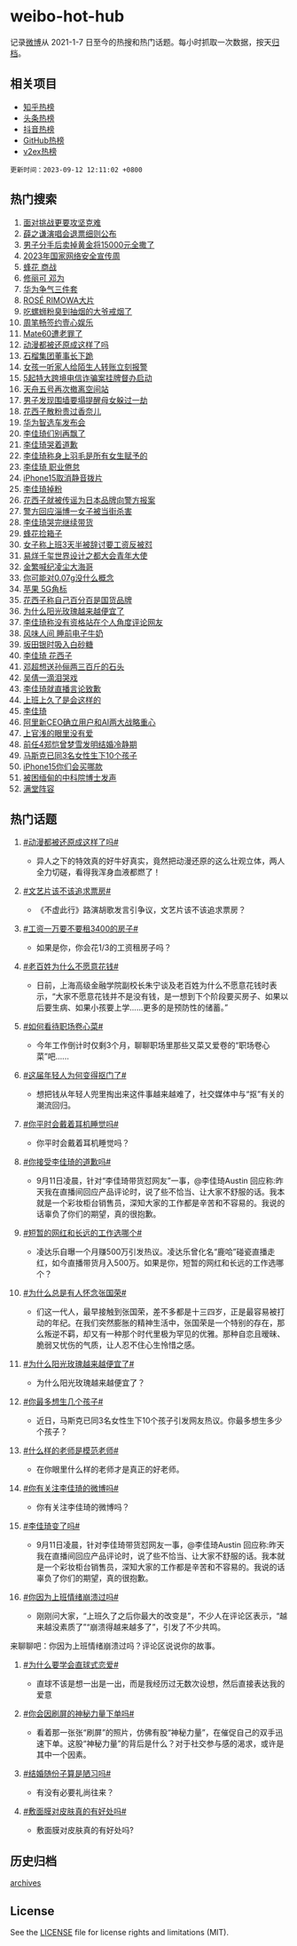 # weibo-hot-hub

记录[微博](https://www.weibo.com)从 2021-1-7 日至今的热搜和热门话题。每小时抓取一次数据，按天[归档](archives)。

## 相关项目

- [知乎热榜](https://github.com/lonnyzhang423/zhihu-hot-hub)
- [头条热榜](https://github.com/lonnyzhang423/toutiao-hot-hub)
- [抖音热榜](https://github.com/lonnyzhang423/douyin-hot-hub)
- [GitHub热榜](https://github.com/lonnyzhang423/github-hot-hub)
- [v2ex热榜](https://github.com/lonnyzhang423/v2ex-hot-hub)


`更新时间：2023-09-12 12:11:02 +0800`

## 热门搜索

1. [面对挑战更要攻坚克难](https://m.weibo.cn/search?containerid=100103type%3D1%26t%3D10%26q%3D%23%E9%9D%A2%E5%AF%B9%E6%8C%91%E6%88%98%E6%9B%B4%E8%A6%81%E6%94%BB%E5%9D%9A%E5%85%8B%E9%9A%BE%23&stream_entry_id=51&isnewpage=1&extparam=seat%3D1%26stream_entry_id%3D51%26c_type%3D51%26dgr%3D0%26cate%3D10103%26pos%3D0%26filter_type%3Drealtimehot%26display_time%3D1694491861%26pre_seqid%3D1694491861227012100101)
1. [薛之谦演唱会退票细则公布](https://m.weibo.cn/search?containerid=100103type%3D1%26t%3D10%26q%3D%23%E8%96%9B%E4%B9%8B%E8%B0%A6%E6%BC%94%E5%94%B1%E4%BC%9A%E9%80%80%E7%A5%A8%E7%BB%86%E5%88%99%E5%85%AC%E5%B8%83%23&stream_entry_id=31&isnewpage=1&extparam=seat%3D1%26stream_entry_id%3D31%26dgr%3D0%26flag%3D1%26lcate%3D5001%26realpos%3D1%26c_type%3D31%26q%3D%2523%25E8%2596%259B%25E4%25B9%258B%25E8%25B0%25A6%25E6%25BC%2594%25E5%2594%25B1%25E4%25BC%259A%25E9%2580%2580%25E7%25A5%25A8%25E7%25BB%2586%25E5%2588%2599%25E5%2585%25AC%25E5%25B8%2583%2523%26band_rank%3D1%26filter_type%3Drealtimehot%26pos%3D0%26cate%3D5001%26display_time%3D1694491861%26pre_seqid%3D1694491861227012100101)
1. [男子分手后卖掉黄金将15000元全撒了](https://m.weibo.cn/search?containerid=100103type%3D1%26t%3D10%26q%3D%23%E7%94%B7%E5%AD%90%E5%88%86%E6%89%8B%E5%90%8E%E5%8D%96%E6%8E%89%E9%BB%84%E9%87%91%E5%B0%8615000%E5%85%83%E5%85%A8%E6%92%92%E4%BA%86%23&stream_entry_id=31&isnewpage=1&extparam=seat%3D1%26stream_entry_id%3D31%26dgr%3D0%26flag%3D2%26lcate%3D5001%26realpos%3D2%26c_type%3D31%26q%3D%2523%25E7%2594%25B7%25E5%25AD%2590%25E5%2588%2586%25E6%2589%258B%25E5%2590%258E%25E5%258D%2596%25E6%258E%2589%25E9%25BB%2584%25E9%2587%2591%25E5%25B0%258615000%25E5%2585%2583%25E5%2585%25A8%25E6%2592%2592%25E4%25BA%2586%2523%26band_rank%3D2%26filter_type%3Drealtimehot%26pos%3D1%26cate%3D5001%26display_time%3D1694491861%26pre_seqid%3D1694491861227012100101)
1. [2023年国家网络安全宣传周](https://m.weibo.cn/search?containerid=100103type%3D1%26t%3D10%26q%3D%232023%E5%B9%B4%E5%9B%BD%E5%AE%B6%E7%BD%91%E7%BB%9C%E5%AE%89%E5%85%A8%E5%AE%A3%E4%BC%A0%E5%91%A8%23&stream_entry_id=31&isnewpage=1&extparam=seat%3D1%26stream_entry_id%3D31%26dgr%3D0%26flag%3D0%26lcate%3D5001%26realpos%3D3%26c_type%3D31%26q%3D%25232023%25E5%25B9%25B4%25E5%259B%25BD%25E5%25AE%25B6%25E7%25BD%2591%25E7%25BB%259C%25E5%25AE%2589%25E5%2585%25A8%25E5%25AE%25A3%25E4%25BC%25A0%25E5%2591%25A8%2523%26band_rank%3D3%26filter_type%3Drealtimehot%26pos%3D2%26cate%3D5001%26display_time%3D1694491861%26pre_seqid%3D1694491861227012100101)
1. [蜂花 商战](https://m.weibo.cn/search?containerid=100103type%3D1%26t%3D10%26q%3D%E8%9C%82%E8%8A%B1+%E5%95%86%E6%88%98&stream_entry_id=31&isnewpage=1&extparam=seat%3D1%26stream_entry_id%3D31%26dgr%3D0%26flag%3D16%26lcate%3D5001%26realpos%3D4%26c_type%3D31%26q%3D%25E8%259C%2582%25E8%258A%25B1%2520%25E5%2595%2586%25E6%2588%2598%26band_rank%3D4%26filter_type%3Drealtimehot%26pos%3D3%26cate%3D5001%26display_time%3D1694491861%26pre_seqid%3D1694491861227012100101)
1. [修丽可 邓为](https://m.weibo.cn/search?containerid=100103type%3D1%26t%3D10%26q%3D%E4%BF%AE%E4%B8%BD%E5%8F%AF+%E9%82%93%E4%B8%BA&stream_entry_id=31&isnewpage=1&extparam=seat%3D1%26stream_entry_id%3D31%26dgr%3D0%26flag%3D2%26lcate%3D5001%26realpos%3D5%26c_type%3D31%26q%3D%25E4%25BF%25AE%25E4%25B8%25BD%25E5%258F%25AF%2520%25E9%2582%2593%25E4%25B8%25BA%26band_rank%3D5%26filter_type%3Drealtimehot%26pos%3D4%26cate%3D5001%26display_time%3D1694491861%26pre_seqid%3D1694491861227012100101)
1. [华为争气三件套](https://m.weibo.cn/search?containerid=100103type%3D1%26t%3D10%26q%3D%23%E5%8D%8E%E4%B8%BA%E4%BA%89%E6%B0%94%E4%B8%89%E4%BB%B6%E5%A5%97%23&stream_entry_id=31&isnewpage=1&extparam=seat%3D1%26stream_entry_id%3D31%26dgr%3D0%26flag%3D1%26lcate%3D5001%26realpos%3D6%26c_type%3D31%26q%3D%2523%25E5%258D%258E%25E4%25B8%25BA%25E4%25BA%2589%25E6%25B0%2594%25E4%25B8%2589%25E4%25BB%25B6%25E5%25A5%2597%2523%26band_rank%3D6%26filter_type%3Drealtimehot%26pos%3D5%26cate%3D5001%26display_time%3D1694491861%26pre_seqid%3D1694491861227012100101)
1. [ROSÉ RIMOWA大片](https://m.weibo.cn/search?containerid=100103type%3D1%26t%3D10%26q%3D%23ROS%C3%89+RIMOWA%E5%A4%A7%E7%89%87%23&stream_entry_id=31&isnewpage=1&extparam=seat%3D1%26adid%3D203102%26stream_entry_id%3D31%26dgr%3D0%26filter_type%3Drealtimehot%26lcate%3D5001%26q%3D%2523ROS%25C3%2589%2520RIMOWA%25E5%25A4%25A7%25E7%2589%2587%2523%26c_type%3D31%26pos%3D6%26band_rank%3D7%26topic_ad%3D1%26is_ad_pos%3D1%26cate%3D5001%26display_time%3D1694491861%26pre_seqid%3D1694491861227012100101)
1. [吃螺蛳粉臭到抽烟的大爷戒烟了](https://m.weibo.cn/search?containerid=100103type%3D1%26t%3D10%26q%3D%23%E5%90%83%E8%9E%BA%E8%9B%B3%E7%B2%89%E8%87%AD%E5%88%B0%E6%8A%BD%E7%83%9F%E7%9A%84%E5%A4%A7%E7%88%B7%E6%88%92%E7%83%9F%E4%BA%86%23&stream_entry_id=31&isnewpage=1&extparam=seat%3D1%26stream_entry_id%3D31%26dgr%3D0%26flag%3D0%26lcate%3D5001%26realpos%3D7%26c_type%3D31%26q%3D%2523%25E5%2590%2583%25E8%259E%25BA%25E8%259B%25B3%25E7%25B2%2589%25E8%2587%25AD%25E5%2588%25B0%25E6%258A%25BD%25E7%2583%259F%25E7%259A%2584%25E5%25A4%25A7%25E7%2588%25B7%25E6%2588%2592%25E7%2583%259F%25E4%25BA%2586%2523%26band_rank%3D7%26filter_type%3Drealtimehot%26pos%3D7%26cate%3D5001%26display_time%3D1694491861%26pre_seqid%3D1694491861227012100101)
1. [周笔畅签约壹心娱乐](https://m.weibo.cn/search?containerid=100103type%3D1%26t%3D10%26q%3D%23%E5%91%A8%E7%AC%94%E7%95%85%E7%AD%BE%E7%BA%A6%E5%A3%B9%E5%BF%83%E5%A8%B1%E4%B9%90%23&stream_entry_id=31&isnewpage=1&extparam=seat%3D1%26stream_entry_id%3D31%26dgr%3D0%26flag%3D1%26lcate%3D5001%26realpos%3D8%26c_type%3D31%26q%3D%2523%25E5%2591%25A8%25E7%25AC%2594%25E7%2595%2585%25E7%25AD%25BE%25E7%25BA%25A6%25E5%25A3%25B9%25E5%25BF%2583%25E5%25A8%25B1%25E4%25B9%2590%2523%26band_rank%3D8%26filter_type%3Drealtimehot%26pos%3D8%26cate%3D5001%26display_time%3D1694491861%26pre_seqid%3D1694491861227012100101)
1. [Mate60遭老罪了](https://m.weibo.cn/search?containerid=100103type%3D1%26t%3D10%26q%3D%23Mate60%E9%81%AD%E8%80%81%E7%BD%AA%E4%BA%86%23&stream_entry_id=31&isnewpage=1&extparam=seat%3D1%26stream_entry_id%3D31%26dgr%3D0%26flag%3D1%26lcate%3D5001%26realpos%3D9%26c_type%3D31%26q%3D%2523Mate60%25E9%2581%25AD%25E8%2580%2581%25E7%25BD%25AA%25E4%25BA%2586%2523%26band_rank%3D9%26filter_type%3Drealtimehot%26pos%3D9%26cate%3D5001%26display_time%3D1694491861%26pre_seqid%3D1694491861227012100101)
1. [动漫都被还原成这样了吗](https://m.weibo.cn/search?containerid=100103type%3D1%26t%3D10%26q%3D%23%E5%8A%A8%E6%BC%AB%E9%83%BD%E8%A2%AB%E8%BF%98%E5%8E%9F%E6%88%90%E8%BF%99%E6%A0%B7%E4%BA%86%E5%90%97%23&stream_entry_id=31&isnewpage=1&extparam=seat%3D1%26stream_entry_id%3D31%26dgr%3D0%26flag%3D0%26lcate%3D5001%26realpos%3D10%26c_type%3D31%26q%3D%2523%25E5%258A%25A8%25E6%25BC%25AB%25E9%2583%25BD%25E8%25A2%25AB%25E8%25BF%2598%25E5%258E%259F%25E6%2588%2590%25E8%25BF%2599%25E6%25A0%25B7%25E4%25BA%2586%25E5%2590%2597%2523%26band_rank%3D10%26filter_type%3Drealtimehot%26pos%3D10%26cate%3D5001%26display_time%3D1694491861%26pre_seqid%3D1694491861227012100101)
1. [石榴集团董事长下跪](https://m.weibo.cn/search?containerid=100103type%3D1%26t%3D10%26q%3D%23%E7%9F%B3%E6%A6%B4%E9%9B%86%E5%9B%A2%E8%91%A3%E4%BA%8B%E9%95%BF%E4%B8%8B%E8%B7%AA%23&stream_entry_id=31&isnewpage=1&extparam=seat%3D1%26stream_entry_id%3D31%26dgr%3D0%26flag%3D2%26lcate%3D5001%26realpos%3D11%26c_type%3D31%26q%3D%2523%25E7%259F%25B3%25E6%25A6%25B4%25E9%259B%2586%25E5%259B%25A2%25E8%2591%25A3%25E4%25BA%258B%25E9%2595%25BF%25E4%25B8%258B%25E8%25B7%25AA%2523%26band_rank%3D11%26filter_type%3Drealtimehot%26pos%3D11%26cate%3D5001%26display_time%3D1694491861%26pre_seqid%3D1694491861227012100101)
1. [女孩一听家人给陌生人转账立刻报警](https://m.weibo.cn/search?containerid=100103type%3D1%26t%3D10%26q%3D%23%E5%A5%B3%E5%AD%A9%E4%B8%80%E5%90%AC%E5%AE%B6%E4%BA%BA%E7%BB%99%E9%99%8C%E7%94%9F%E4%BA%BA%E8%BD%AC%E8%B4%A6%E7%AB%8B%E5%88%BB%E6%8A%A5%E8%AD%A6%23&stream_entry_id=31&isnewpage=1&extparam=seat%3D1%26stream_entry_id%3D31%26dgr%3D0%26flag%3D32768%26lcate%3D5001%26realpos%3D12%26c_type%3D31%26q%3D%2523%25E5%25A5%25B3%25E5%25AD%25A9%25E4%25B8%2580%25E5%2590%25AC%25E5%25AE%25B6%25E4%25BA%25BA%25E7%25BB%2599%25E9%2599%258C%25E7%2594%259F%25E4%25BA%25BA%25E8%25BD%25AC%25E8%25B4%25A6%25E7%25AB%258B%25E5%2588%25BB%25E6%258A%25A5%25E8%25AD%25A6%2523%26band_rank%3D12%26filter_type%3Drealtimehot%26pos%3D12%26cate%3D5001%26display_time%3D1694491861%26pre_seqid%3D1694491861227012100101)
1. [5起特大跨境电信诈骗案挂牌督办启动](https://m.weibo.cn/search?containerid=100103type%3D1%26t%3D10%26q%3D%235%E8%B5%B7%E7%89%B9%E5%A4%A7%E8%B7%A8%E5%A2%83%E7%94%B5%E4%BF%A1%E8%AF%88%E9%AA%97%E6%A1%88%E6%8C%82%E7%89%8C%E7%9D%A3%E5%8A%9E%E5%90%AF%E5%8A%A8%23&stream_entry_id=31&isnewpage=1&extparam=seat%3D1%26stream_entry_id%3D31%26dgr%3D0%26flag%3D1%26lcate%3D5001%26realpos%3D13%26c_type%3D31%26q%3D%25235%25E8%25B5%25B7%25E7%2589%25B9%25E5%25A4%25A7%25E8%25B7%25A8%25E5%25A2%2583%25E7%2594%25B5%25E4%25BF%25A1%25E8%25AF%2588%25E9%25AA%2597%25E6%25A1%2588%25E6%258C%2582%25E7%2589%258C%25E7%259D%25A3%25E5%258A%259E%25E5%2590%25AF%25E5%258A%25A8%2523%26band_rank%3D13%26filter_type%3Drealtimehot%26pos%3D13%26cate%3D5001%26display_time%3D1694491861%26pre_seqid%3D1694491861227012100101)
1. [天舟五号再次撤离空间站](https://m.weibo.cn/search?containerid=100103type%3D1%26t%3D10%26q%3D%23%E5%A4%A9%E8%88%9F%E4%BA%94%E5%8F%B7%E5%86%8D%E6%AC%A1%E6%92%A4%E7%A6%BB%E7%A9%BA%E9%97%B4%E7%AB%99%23&stream_entry_id=31&isnewpage=1&extparam=seat%3D1%26stream_entry_id%3D31%26dgr%3D0%26flag%3D0%26lcate%3D5001%26realpos%3D14%26c_type%3D31%26q%3D%2523%25E5%25A4%25A9%25E8%2588%259F%25E4%25BA%2594%25E5%258F%25B7%25E5%2586%258D%25E6%25AC%25A1%25E6%2592%25A4%25E7%25A6%25BB%25E7%25A9%25BA%25E9%2597%25B4%25E7%25AB%2599%2523%26band_rank%3D14%26filter_type%3Drealtimehot%26pos%3D14%26cate%3D5001%26display_time%3D1694491861%26pre_seqid%3D1694491861227012100101)
1. [男子发现围墙要塌提醒母女躲过一劫](https://m.weibo.cn/search?containerid=100103type%3D1%26t%3D10%26q%3D%23%E7%94%B7%E5%AD%90%E5%8F%91%E7%8E%B0%E5%9B%B4%E5%A2%99%E8%A6%81%E5%A1%8C%E6%8F%90%E9%86%92%E6%AF%8D%E5%A5%B3%E8%BA%B2%E8%BF%87%E4%B8%80%E5%8A%AB%23&stream_entry_id=31&isnewpage=1&extparam=seat%3D1%26adid%3D203172%26stream_entry_id%3D31%26dgr%3D0%26flag%3D0%26lcate%3D5001%26realpos%3D15%26c_type%3D31%26q%3D%2523%25E7%2594%25B7%25E5%25AD%2590%25E5%258F%2591%25E7%258E%25B0%25E5%259B%25B4%25E5%25A2%2599%25E8%25A6%2581%25E5%25A1%258C%25E6%258F%2590%25E9%2586%2592%25E6%25AF%258D%25E5%25A5%25B3%25E8%25BA%25B2%25E8%25BF%2587%25E4%25B8%2580%25E5%258A%25AB%2523%26band_rank%3D15%26filter_type%3Drealtimehot%26pos%3D15%26cate%3D5001%26display_time%3D1694491861%26pre_seqid%3D1694491861227012100101)
1. [花西子散粉贵过香奈儿](https://m.weibo.cn/search?containerid=100103type%3D1%26t%3D10%26q%3D%23%E8%8A%B1%E8%A5%BF%E5%AD%90%E6%95%A3%E7%B2%89%E8%B4%B5%E8%BF%87%E9%A6%99%E5%A5%88%E5%84%BF%23&stream_entry_id=31&isnewpage=1&extparam=seat%3D1%26stream_entry_id%3D31%26dgr%3D0%26flag%3D1%26lcate%3D5001%26realpos%3D16%26c_type%3D31%26q%3D%2523%25E8%258A%25B1%25E8%25A5%25BF%25E5%25AD%2590%25E6%2595%25A3%25E7%25B2%2589%25E8%25B4%25B5%25E8%25BF%2587%25E9%25A6%2599%25E5%25A5%2588%25E5%2584%25BF%2523%26band_rank%3D16%26filter_type%3Drealtimehot%26pos%3D16%26cate%3D5001%26display_time%3D1694491861%26pre_seqid%3D1694491861227012100101)
1. [华为智选车发布会](https://m.weibo.cn/search?containerid=100103type%3D1%26t%3D10%26q%3D%23%E5%8D%8E%E4%B8%BA%E6%99%BA%E9%80%89%E8%BD%A6%E5%8F%91%E5%B8%83%E4%BC%9A%23&stream_entry_id=31&isnewpage=1&extparam=seat%3D1%26adid%3D203111%26stream_entry_id%3D31%26dgr%3D0%26flag%3D0%26lcate%3D5001%26realpos%3D17%26c_type%3D31%26q%3D%2523%25E5%258D%258E%25E4%25B8%25BA%25E6%2599%25BA%25E9%2580%2589%25E8%25BD%25A6%25E5%258F%2591%25E5%25B8%2583%25E4%25BC%259A%2523%26band_rank%3D17%26filter_type%3Drealtimehot%26pos%3D17%26cate%3D5001%26display_time%3D1694491861%26pre_seqid%3D1694491861227012100101)
1. [李佳琦们别再飘了](https://m.weibo.cn/search?containerid=100103type%3D1%26t%3D10%26q%3D%23%E6%9D%8E%E4%BD%B3%E7%90%A6%E4%BB%AC%E5%88%AB%E5%86%8D%E9%A3%98%E4%BA%86%23&stream_entry_id=31&isnewpage=1&extparam=seat%3D1%26stream_entry_id%3D31%26dgr%3D0%26flag%3D1%26lcate%3D5001%26realpos%3D18%26c_type%3D31%26q%3D%2523%25E6%259D%258E%25E4%25BD%25B3%25E7%2590%25A6%25E4%25BB%25AC%25E5%2588%25AB%25E5%2586%258D%25E9%25A3%2598%25E4%25BA%2586%2523%26band_rank%3D18%26filter_type%3Drealtimehot%26pos%3D18%26cate%3D5001%26display_time%3D1694491861%26pre_seqid%3D1694491861227012100101)
1. [李佳琦哭着道歉](https://m.weibo.cn/search?containerid=100103type%3D1%26t%3D10%26q%3D%23%E6%9D%8E%E4%BD%B3%E7%90%A6%E5%93%AD%E7%9D%80%E9%81%93%E6%AD%89%23&stream_entry_id=31&isnewpage=1&extparam=seat%3D1%26stream_entry_id%3D31%26dgr%3D0%26flag%3D0%26lcate%3D5001%26realpos%3D19%26c_type%3D31%26q%3D%2523%25E6%259D%258E%25E4%25BD%25B3%25E7%2590%25A6%25E5%2593%25AD%25E7%259D%2580%25E9%2581%2593%25E6%25AD%2589%2523%26band_rank%3D19%26filter_type%3Drealtimehot%26pos%3D19%26cate%3D5001%26display_time%3D1694491861%26pre_seqid%3D1694491861227012100101)
1. [李佳琦称身上羽毛是所有女生赋予的](https://m.weibo.cn/search?containerid=100103type%3D1%26t%3D10%26q%3D%23%E6%9D%8E%E4%BD%B3%E7%90%A6%E7%A7%B0%E8%BA%AB%E4%B8%8A%E7%BE%BD%E6%AF%9B%E6%98%AF%E6%89%80%E6%9C%89%E5%A5%B3%E7%94%9F%E8%B5%8B%E4%BA%88%E7%9A%84%23&stream_entry_id=31&isnewpage=1&extparam=seat%3D1%26stream_entry_id%3D31%26dgr%3D0%26flag%3D0%26lcate%3D5001%26realpos%3D20%26c_type%3D31%26q%3D%2523%25E6%259D%258E%25E4%25BD%25B3%25E7%2590%25A6%25E7%25A7%25B0%25E8%25BA%25AB%25E4%25B8%258A%25E7%25BE%25BD%25E6%25AF%259B%25E6%2598%25AF%25E6%2589%2580%25E6%259C%2589%25E5%25A5%25B3%25E7%2594%259F%25E8%25B5%258B%25E4%25BA%2588%25E7%259A%2584%2523%26band_rank%3D20%26filter_type%3Drealtimehot%26pos%3D20%26cate%3D5001%26display_time%3D1694491861%26pre_seqid%3D1694491861227012100101)
1. [李佳琦 职业倦怠](https://m.weibo.cn/search?containerid=100103type%3D1%26t%3D10%26q%3D%E6%9D%8E%E4%BD%B3%E7%90%A6+%E8%81%8C%E4%B8%9A%E5%80%A6%E6%80%A0&stream_entry_id=31&isnewpage=1&extparam=seat%3D1%26stream_entry_id%3D31%26dgr%3D0%26flag%3D2%26lcate%3D5001%26realpos%3D21%26c_type%3D31%26q%3D%25E6%259D%258E%25E4%25BD%25B3%25E7%2590%25A6%2520%25E8%2581%258C%25E4%25B8%259A%25E5%2580%25A6%25E6%2580%25A0%26band_rank%3D21%26filter_type%3Drealtimehot%26pos%3D21%26cate%3D5001%26display_time%3D1694491861%26pre_seqid%3D1694491861227012100101)
1. [iPhone15取消静音拨片](https://m.weibo.cn/search?containerid=100103type%3D1%26t%3D10%26q%3D%23iPhone15%E5%8F%96%E6%B6%88%E9%9D%99%E9%9F%B3%E6%8B%A8%E7%89%87%23&stream_entry_id=31&isnewpage=1&extparam=seat%3D1%26stream_entry_id%3D31%26dgr%3D0%26flag%3D2%26lcate%3D5001%26realpos%3D22%26c_type%3D31%26q%3D%2523iPhone15%25E5%258F%2596%25E6%25B6%2588%25E9%259D%2599%25E9%259F%25B3%25E6%258B%25A8%25E7%2589%2587%2523%26band_rank%3D22%26filter_type%3Drealtimehot%26pos%3D22%26cate%3D5001%26display_time%3D1694491861%26pre_seqid%3D1694491861227012100101)
1. [李佳琦掉粉](https://m.weibo.cn/search?containerid=100103type%3D1%26t%3D10%26q%3D%E6%9D%8E%E4%BD%B3%E7%90%A6%E6%8E%89%E7%B2%89&stream_entry_id=31&isnewpage=1&extparam=seat%3D1%26stream_entry_id%3D31%26dgr%3D0%26flag%3D0%26lcate%3D5001%26realpos%3D23%26c_type%3D31%26q%3D%25E6%259D%258E%25E4%25BD%25B3%25E7%2590%25A6%25E6%258E%2589%25E7%25B2%2589%26band_rank%3D23%26filter_type%3Drealtimehot%26pos%3D23%26cate%3D5001%26display_time%3D1694491861%26pre_seqid%3D1694491861227012100101)
1. [花西子就被传谣为日本品牌向警方报案](https://m.weibo.cn/search?containerid=100103type%3D1%26t%3D10%26q%3D%23%E8%8A%B1%E8%A5%BF%E5%AD%90%E5%B0%B1%E8%A2%AB%E4%BC%A0%E8%B0%A3%E4%B8%BA%E6%97%A5%E6%9C%AC%E5%93%81%E7%89%8C%E5%90%91%E8%AD%A6%E6%96%B9%E6%8A%A5%E6%A1%88%23&stream_entry_id=31&isnewpage=1&extparam=seat%3D1%26stream_entry_id%3D31%26dgr%3D0%26flag%3D1%26lcate%3D5001%26realpos%3D24%26c_type%3D31%26q%3D%2523%25E8%258A%25B1%25E8%25A5%25BF%25E5%25AD%2590%25E5%25B0%25B1%25E8%25A2%25AB%25E4%25BC%25A0%25E8%25B0%25A3%25E4%25B8%25BA%25E6%2597%25A5%25E6%259C%25AC%25E5%2593%2581%25E7%2589%258C%25E5%2590%2591%25E8%25AD%25A6%25E6%2596%25B9%25E6%258A%25A5%25E6%25A1%2588%2523%26band_rank%3D24%26filter_type%3Drealtimehot%26pos%3D24%26cate%3D5001%26display_time%3D1694491861%26pre_seqid%3D1694491861227012100101)
1. [警方回应淄博一女子被当街杀害](https://m.weibo.cn/search?containerid=100103type%3D1%26t%3D10%26q%3D%23%E8%AD%A6%E6%96%B9%E5%9B%9E%E5%BA%94%E6%B7%84%E5%8D%9A%E4%B8%80%E5%A5%B3%E5%AD%90%E8%A2%AB%E5%BD%93%E8%A1%97%E6%9D%80%E5%AE%B3%23&stream_entry_id=31&isnewpage=1&extparam=seat%3D1%26stream_entry_id%3D31%26dgr%3D0%26flag%3D1%26lcate%3D5001%26realpos%3D25%26c_type%3D31%26q%3D%2523%25E8%25AD%25A6%25E6%2596%25B9%25E5%259B%259E%25E5%25BA%2594%25E6%25B7%2584%25E5%258D%259A%25E4%25B8%2580%25E5%25A5%25B3%25E5%25AD%2590%25E8%25A2%25AB%25E5%25BD%2593%25E8%25A1%2597%25E6%259D%2580%25E5%25AE%25B3%2523%26band_rank%3D25%26filter_type%3Drealtimehot%26pos%3D25%26cate%3D5001%26display_time%3D1694491861%26pre_seqid%3D1694491861227012100101)
1. [李佳琦哭完继续带货](https://m.weibo.cn/search?containerid=100103type%3D1%26t%3D10%26q%3D%23%E6%9D%8E%E4%BD%B3%E7%90%A6%E5%93%AD%E5%AE%8C%E7%BB%A7%E7%BB%AD%E5%B8%A6%E8%B4%A7%23&stream_entry_id=31&isnewpage=1&extparam=seat%3D1%26stream_entry_id%3D31%26dgr%3D0%26flag%3D0%26lcate%3D5001%26realpos%3D26%26c_type%3D31%26q%3D%2523%25E6%259D%258E%25E4%25BD%25B3%25E7%2590%25A6%25E5%2593%25AD%25E5%25AE%258C%25E7%25BB%25A7%25E7%25BB%25AD%25E5%25B8%25A6%25E8%25B4%25A7%2523%26band_rank%3D26%26filter_type%3Drealtimehot%26pos%3D26%26cate%3D5001%26display_time%3D1694491861%26pre_seqid%3D1694491861227012100101)
1. [蜂花捡箱子](https://m.weibo.cn/search?containerid=100103type%3D1%26t%3D10%26q%3D%E8%9C%82%E8%8A%B1%E6%8D%A1%E7%AE%B1%E5%AD%90&stream_entry_id=31&isnewpage=1&extparam=seat%3D1%26stream_entry_id%3D31%26dgr%3D0%26flag%3D1%26lcate%3D5001%26realpos%3D27%26c_type%3D31%26q%3D%25E8%259C%2582%25E8%258A%25B1%25E6%258D%25A1%25E7%25AE%25B1%25E5%25AD%2590%26band_rank%3D27%26filter_type%3Drealtimehot%26pos%3D27%26cate%3D5001%26display_time%3D1694491861%26pre_seqid%3D1694491861227012100101)
1. [女子称上班3天半被辞讨要工资反被怼](https://m.weibo.cn/search?containerid=100103type%3D1%26t%3D10%26q%3D%23%E5%A5%B3%E5%AD%90%E7%A7%B0%E4%B8%8A%E7%8F%AD3%E5%A4%A9%E5%8D%8A%E8%A2%AB%E8%BE%9E%E8%AE%A8%E8%A6%81%E5%B7%A5%E8%B5%84%E5%8F%8D%E8%A2%AB%E6%80%BC%23&stream_entry_id=31&isnewpage=1&extparam=seat%3D1%26stream_entry_id%3D31%26dgr%3D0%26flag%3D0%26lcate%3D5001%26realpos%3D28%26c_type%3D31%26q%3D%2523%25E5%25A5%25B3%25E5%25AD%2590%25E7%25A7%25B0%25E4%25B8%258A%25E7%258F%25AD3%25E5%25A4%25A9%25E5%258D%258A%25E8%25A2%25AB%25E8%25BE%259E%25E8%25AE%25A8%25E8%25A6%2581%25E5%25B7%25A5%25E8%25B5%2584%25E5%258F%258D%25E8%25A2%25AB%25E6%2580%25BC%2523%26band_rank%3D28%26filter_type%3Drealtimehot%26pos%3D28%26cate%3D5001%26display_time%3D1694491861%26pre_seqid%3D1694491861227012100101)
1. [易烊千玺世界设计之都大会青年大使](https://m.weibo.cn/search?containerid=100103type%3D1%26t%3D10%26q%3D%23%E6%98%93%E7%83%8A%E5%8D%83%E7%8E%BA%E4%B8%96%E7%95%8C%E8%AE%BE%E8%AE%A1%E4%B9%8B%E9%83%BD%E5%A4%A7%E4%BC%9A%E9%9D%92%E5%B9%B4%E5%A4%A7%E4%BD%BF%23&stream_entry_id=31&isnewpage=1&extparam=seat%3D1%26stream_entry_id%3D31%26dgr%3D0%26flag%3D1%26lcate%3D5001%26realpos%3D29%26c_type%3D31%26q%3D%2523%25E6%2598%2593%25E7%2583%258A%25E5%258D%2583%25E7%258E%25BA%25E4%25B8%2596%25E7%2595%258C%25E8%25AE%25BE%25E8%25AE%25A1%25E4%25B9%258B%25E9%2583%25BD%25E5%25A4%25A7%25E4%25BC%259A%25E9%259D%2592%25E5%25B9%25B4%25E5%25A4%25A7%25E4%25BD%25BF%2523%26band_rank%3D29%26filter_type%3Drealtimehot%26pos%3D29%26cate%3D5001%26display_time%3D1694491861%26pre_seqid%3D1694491861227012100101)
1. [金繁喊纪凌尘大海哥](https://m.weibo.cn/search?containerid=100103type%3D1%26t%3D10%26q%3D%23%E9%87%91%E7%B9%81%E5%96%8A%E7%BA%AA%E5%87%8C%E5%B0%98%E5%A4%A7%E6%B5%B7%E5%93%A5%23&stream_entry_id=31&isnewpage=1&extparam=seat%3D1%26stream_entry_id%3D31%26dgr%3D0%26flag%3D0%26lcate%3D5001%26realpos%3D30%26c_type%3D31%26q%3D%2523%25E9%2587%2591%25E7%25B9%2581%25E5%2596%258A%25E7%25BA%25AA%25E5%2587%258C%25E5%25B0%2598%25E5%25A4%25A7%25E6%25B5%25B7%25E5%2593%25A5%2523%26band_rank%3D30%26filter_type%3Drealtimehot%26pos%3D30%26cate%3D5001%26display_time%3D1694491861%26pre_seqid%3D1694491861227012100101)
1. [你可能对0.07g没什么概念](https://m.weibo.cn/search?containerid=100103type%3D1%26t%3D10%26q%3D%23%E4%BD%A0%E5%8F%AF%E8%83%BD%E5%AF%B90.07g%E6%B2%A1%E4%BB%80%E4%B9%88%E6%A6%82%E5%BF%B5%23&stream_entry_id=31&isnewpage=1&extparam=seat%3D1%26stream_entry_id%3D31%26dgr%3D0%26flag%3D1%26lcate%3D5001%26realpos%3D31%26c_type%3D31%26q%3D%2523%25E4%25BD%25A0%25E5%258F%25AF%25E8%2583%25BD%25E5%25AF%25B90.07g%25E6%25B2%25A1%25E4%25BB%2580%25E4%25B9%2588%25E6%25A6%2582%25E5%25BF%25B5%2523%26band_rank%3D31%26filter_type%3Drealtimehot%26pos%3D31%26cate%3D5001%26display_time%3D1694491861%26pre_seqid%3D1694491861227012100101)
1. [苹果 5G角标](https://m.weibo.cn/search?containerid=100103type%3D1%26t%3D10%26q%3D%E8%8B%B9%E6%9E%9C+5G%E8%A7%92%E6%A0%87&stream_entry_id=31&isnewpage=1&extparam=seat%3D1%26stream_entry_id%3D31%26dgr%3D0%26flag%3D0%26lcate%3D5001%26realpos%3D32%26c_type%3D31%26q%3D%25E8%258B%25B9%25E6%259E%259C%25205G%25E8%25A7%2592%25E6%25A0%2587%26band_rank%3D32%26filter_type%3Drealtimehot%26pos%3D32%26cate%3D5001%26display_time%3D1694491861%26pre_seqid%3D1694491861227012100101)
1. [花西子称自己百分百是国货品牌](https://m.weibo.cn/search?containerid=100103type%3D1%26t%3D10%26q%3D%23%E8%8A%B1%E8%A5%BF%E5%AD%90%E7%A7%B0%E8%87%AA%E5%B7%B1%E7%99%BE%E5%88%86%E7%99%BE%E6%98%AF%E5%9B%BD%E8%B4%A7%E5%93%81%E7%89%8C%23&stream_entry_id=31&isnewpage=1&extparam=seat%3D1%26stream_entry_id%3D31%26dgr%3D0%26flag%3D1%26lcate%3D5001%26realpos%3D33%26c_type%3D31%26q%3D%2523%25E8%258A%25B1%25E8%25A5%25BF%25E5%25AD%2590%25E7%25A7%25B0%25E8%2587%25AA%25E5%25B7%25B1%25E7%2599%25BE%25E5%2588%2586%25E7%2599%25BE%25E6%2598%25AF%25E5%259B%25BD%25E8%25B4%25A7%25E5%2593%2581%25E7%2589%258C%2523%26band_rank%3D33%26filter_type%3Drealtimehot%26pos%3D33%26cate%3D5001%26display_time%3D1694491861%26pre_seqid%3D1694491861227012100101)
1. [为什么阳光玫瑰越来越便宜了](https://m.weibo.cn/search?containerid=100103type%3D1%26t%3D10%26q%3D%23%E4%B8%BA%E4%BB%80%E4%B9%88%E9%98%B3%E5%85%89%E7%8E%AB%E7%91%B0%E8%B6%8A%E6%9D%A5%E8%B6%8A%E4%BE%BF%E5%AE%9C%E4%BA%86%23&stream_entry_id=31&isnewpage=1&extparam=seat%3D1%26stream_entry_id%3D31%26dgr%3D0%26flag%3D1%26lcate%3D5001%26realpos%3D34%26c_type%3D31%26q%3D%2523%25E4%25B8%25BA%25E4%25BB%2580%25E4%25B9%2588%25E9%2598%25B3%25E5%2585%2589%25E7%258E%25AB%25E7%2591%25B0%25E8%25B6%258A%25E6%259D%25A5%25E8%25B6%258A%25E4%25BE%25BF%25E5%25AE%259C%25E4%25BA%2586%2523%26band_rank%3D34%26filter_type%3Drealtimehot%26pos%3D34%26cate%3D5001%26display_time%3D1694491861%26pre_seqid%3D1694491861227012100101)
1. [李佳琦称没有资格站在个人角度评论网友](https://m.weibo.cn/search?containerid=100103type%3D1%26t%3D10%26q%3D%23%E6%9D%8E%E4%BD%B3%E7%90%A6%E7%A7%B0%E6%B2%A1%E6%9C%89%E8%B5%84%E6%A0%BC%E7%AB%99%E5%9C%A8%E4%B8%AA%E4%BA%BA%E8%A7%92%E5%BA%A6%E8%AF%84%E8%AE%BA%E7%BD%91%E5%8F%8B%23&stream_entry_id=31&isnewpage=1&extparam=seat%3D1%26stream_entry_id%3D31%26dgr%3D0%26flag%3D0%26lcate%3D5001%26realpos%3D35%26c_type%3D31%26q%3D%2523%25E6%259D%258E%25E4%25BD%25B3%25E7%2590%25A6%25E7%25A7%25B0%25E6%25B2%25A1%25E6%259C%2589%25E8%25B5%2584%25E6%25A0%25BC%25E7%25AB%2599%25E5%259C%25A8%25E4%25B8%25AA%25E4%25BA%25BA%25E8%25A7%2592%25E5%25BA%25A6%25E8%25AF%2584%25E8%25AE%25BA%25E7%25BD%2591%25E5%258F%258B%2523%26band_rank%3D35%26filter_type%3Drealtimehot%26pos%3D35%26cate%3D5001%26display_time%3D1694491861%26pre_seqid%3D1694491861227012100101)
1. [风味人间 睡前电子牛奶](https://m.weibo.cn/search?containerid=100103type%3D1%26t%3D10%26q%3D%E9%A3%8E%E5%91%B3%E4%BA%BA%E9%97%B4+%E7%9D%A1%E5%89%8D%E7%94%B5%E5%AD%90%E7%89%9B%E5%A5%B6&stream_entry_id=31&isnewpage=1&extparam=seat%3D1%26stream_entry_id%3D31%26dgr%3D0%26flag%3D1%26lcate%3D5001%26realpos%3D36%26c_type%3D31%26q%3D%25E9%25A3%258E%25E5%2591%25B3%25E4%25BA%25BA%25E9%2597%25B4%2520%25E7%259D%25A1%25E5%2589%258D%25E7%2594%25B5%25E5%25AD%2590%25E7%2589%259B%25E5%25A5%25B6%26band_rank%3D36%26filter_type%3Drealtimehot%26pos%3D36%26cate%3D5001%26display_time%3D1694491861%26pre_seqid%3D1694491861227012100101)
1. [坂田银时吸入白砂糖](https://m.weibo.cn/search?containerid=100103type%3D1%26t%3D10%26q%3D%E5%9D%82%E7%94%B0%E9%93%B6%E6%97%B6%E5%90%B8%E5%85%A5%E7%99%BD%E7%A0%82%E7%B3%96&stream_entry_id=31&isnewpage=1&extparam=seat%3D1%26stream_entry_id%3D31%26dgr%3D0%26flag%3D0%26lcate%3D5001%26realpos%3D37%26c_type%3D31%26q%3D%25E5%259D%2582%25E7%2594%25B0%25E9%2593%25B6%25E6%2597%25B6%25E5%2590%25B8%25E5%2585%25A5%25E7%2599%25BD%25E7%25A0%2582%25E7%25B3%2596%26band_rank%3D37%26filter_type%3Drealtimehot%26pos%3D37%26cate%3D5001%26display_time%3D1694491861%26pre_seqid%3D1694491861227012100101)
1. [李佳琦 花西子](https://m.weibo.cn/search?containerid=100103type%3D1%26t%3D10%26q%3D%E6%9D%8E%E4%BD%B3%E7%90%A6+%E8%8A%B1%E8%A5%BF%E5%AD%90&stream_entry_id=31&isnewpage=1&extparam=seat%3D1%26stream_entry_id%3D31%26dgr%3D0%26flag%3D0%26lcate%3D5001%26realpos%3D38%26c_type%3D31%26q%3D%25E6%259D%258E%25E4%25BD%25B3%25E7%2590%25A6%2520%25E8%258A%25B1%25E8%25A5%25BF%25E5%25AD%2590%26band_rank%3D38%26filter_type%3Drealtimehot%26pos%3D38%26cate%3D5001%26display_time%3D1694491861%26pre_seqid%3D1694491861227012100101)
1. [邓超想送孙俪两三百斤的石头](https://m.weibo.cn/search?containerid=100103type%3D1%26t%3D10%26q%3D%23%E9%82%93%E8%B6%85%E6%83%B3%E9%80%81%E5%AD%99%E4%BF%AA%E4%B8%A4%E4%B8%89%E7%99%BE%E6%96%A4%E7%9A%84%E7%9F%B3%E5%A4%B4%23&stream_entry_id=31&isnewpage=1&extparam=seat%3D1%26stream_entry_id%3D31%26dgr%3D0%26flag%3D0%26lcate%3D5001%26realpos%3D39%26c_type%3D31%26q%3D%2523%25E9%2582%2593%25E8%25B6%2585%25E6%2583%25B3%25E9%2580%2581%25E5%25AD%2599%25E4%25BF%25AA%25E4%25B8%25A4%25E4%25B8%2589%25E7%2599%25BE%25E6%2596%25A4%25E7%259A%2584%25E7%259F%25B3%25E5%25A4%25B4%2523%26band_rank%3D39%26filter_type%3Drealtimehot%26pos%3D39%26cate%3D5001%26display_time%3D1694491861%26pre_seqid%3D1694491861227012100101)
1. [吴倩一滴泪哭戏](https://m.weibo.cn/search?containerid=100103type%3D1%26t%3D10%26q%3D%23%E5%90%B4%E5%80%A9%E4%B8%80%E6%BB%B4%E6%B3%AA%E5%93%AD%E6%88%8F%23&stream_entry_id=31&isnewpage=1&extparam=seat%3D1%26stream_entry_id%3D31%26dgr%3D0%26flag%3D0%26lcate%3D5001%26realpos%3D40%26c_type%3D31%26q%3D%2523%25E5%2590%25B4%25E5%2580%25A9%25E4%25B8%2580%25E6%25BB%25B4%25E6%25B3%25AA%25E5%2593%25AD%25E6%2588%258F%2523%26band_rank%3D40%26filter_type%3Drealtimehot%26pos%3D40%26cate%3D5001%26display_time%3D1694491861%26pre_seqid%3D1694491861227012100101)
1. [李佳琦就直播言论致歉](https://m.weibo.cn/search?containerid=100103type%3D1%26t%3D10%26q%3D%23%E6%9D%8E%E4%BD%B3%E7%90%A6%E5%B0%B1%E7%9B%B4%E6%92%AD%E8%A8%80%E8%AE%BA%E8%87%B4%E6%AD%89%23&stream_entry_id=31&isnewpage=1&extparam=seat%3D1%26stream_entry_id%3D31%26dgr%3D0%26flag%3D0%26lcate%3D5001%26realpos%3D41%26c_type%3D31%26q%3D%2523%25E6%259D%258E%25E4%25BD%25B3%25E7%2590%25A6%25E5%25B0%25B1%25E7%259B%25B4%25E6%2592%25AD%25E8%25A8%2580%25E8%25AE%25BA%25E8%2587%25B4%25E6%25AD%2589%2523%26band_rank%3D41%26filter_type%3Drealtimehot%26pos%3D41%26cate%3D5001%26display_time%3D1694491861%26pre_seqid%3D1694491861227012100101)
1. [上班上久了是会这样的](https://m.weibo.cn/search?containerid=100103type%3D1%26t%3D10%26q%3D%E4%B8%8A%E7%8F%AD%E4%B8%8A%E4%B9%85%E4%BA%86%E6%98%AF%E4%BC%9A%E8%BF%99%E6%A0%B7%E7%9A%84&stream_entry_id=31&isnewpage=1&extparam=seat%3D1%26stream_entry_id%3D31%26dgr%3D0%26flag%3D0%26lcate%3D5001%26realpos%3D42%26c_type%3D31%26q%3D%25E4%25B8%258A%25E7%258F%25AD%25E4%25B8%258A%25E4%25B9%2585%25E4%25BA%2586%25E6%2598%25AF%25E4%25BC%259A%25E8%25BF%2599%25E6%25A0%25B7%25E7%259A%2584%26band_rank%3D42%26filter_type%3Drealtimehot%26pos%3D42%26cate%3D5001%26display_time%3D1694491861%26pre_seqid%3D1694491861227012100101)
1. [李佳琦](https://m.weibo.cn/search?containerid=100103type%3D1%26t%3D10%26q%3D%E6%9D%8E%E4%BD%B3%E7%90%A6&stream_entry_id=31&isnewpage=1&extparam=seat%3D1%26stream_entry_id%3D31%26dgr%3D0%26flag%3D0%26lcate%3D5001%26realpos%3D43%26c_type%3D31%26q%3D%25E6%259D%258E%25E4%25BD%25B3%25E7%2590%25A6%26band_rank%3D43%26filter_type%3Drealtimehot%26pos%3D43%26cate%3D5001%26display_time%3D1694491861%26pre_seqid%3D1694491861227012100101)
1. [阿里新CEO确立用户和AI两大战略重心](https://m.weibo.cn/search?containerid=100103type%3D1%26t%3D10%26q%3D%23%E9%98%BF%E9%87%8C%E6%96%B0CEO%E7%A1%AE%E7%AB%8B%E7%94%A8%E6%88%B7%E5%92%8CAI%E4%B8%A4%E5%A4%A7%E6%88%98%E7%95%A5%E9%87%8D%E5%BF%83%23&stream_entry_id=31&isnewpage=1&extparam=seat%3D1%26adid%3D203167%26stream_entry_id%3D31%26dgr%3D0%26flag%3D0%26lcate%3D5001%26realpos%3D44%26c_type%3D31%26q%3D%2523%25E9%2598%25BF%25E9%2587%258C%25E6%2596%25B0CEO%25E7%25A1%25AE%25E7%25AB%258B%25E7%2594%25A8%25E6%2588%25B7%25E5%2592%258CAI%25E4%25B8%25A4%25E5%25A4%25A7%25E6%2588%2598%25E7%2595%25A5%25E9%2587%258D%25E5%25BF%2583%2523%26band_rank%3D44%26filter_type%3Drealtimehot%26pos%3D44%26cate%3D5001%26display_time%3D1694491861%26pre_seqid%3D1694491861227012100101)
1. [上官浅的眼里没有爱](https://m.weibo.cn/search?containerid=100103type%3D1%26t%3D10%26q%3D%23%E4%B8%8A%E5%AE%98%E6%B5%85%E7%9A%84%E7%9C%BC%E9%87%8C%E6%B2%A1%E6%9C%89%E7%88%B1%23&stream_entry_id=31&isnewpage=1&extparam=seat%3D1%26stream_entry_id%3D31%26dgr%3D0%26flag%3D1%26lcate%3D5001%26realpos%3D45%26c_type%3D31%26q%3D%2523%25E4%25B8%258A%25E5%25AE%2598%25E6%25B5%2585%25E7%259A%2584%25E7%259C%25BC%25E9%2587%258C%25E6%25B2%25A1%25E6%259C%2589%25E7%2588%25B1%2523%26band_rank%3D45%26filter_type%3Drealtimehot%26pos%3D45%26cate%3D5001%26display_time%3D1694491861%26pre_seqid%3D1694491861227012100101)
1. [前任4郑恺曾梦雪发明结婚冷静期](https://m.weibo.cn/search?containerid=100103type%3D1%26t%3D10%26q%3D%23%E5%89%8D%E4%BB%BB4%E9%83%91%E6%81%BA%E6%9B%BE%E6%A2%A6%E9%9B%AA%E5%8F%91%E6%98%8E%E7%BB%93%E5%A9%9A%E5%86%B7%E9%9D%99%E6%9C%9F%23&stream_entry_id=31&isnewpage=1&extparam=seat%3D1%26stream_entry_id%3D31%26dgr%3D0%26flag%3D1%26lcate%3D5001%26realpos%3D46%26c_type%3D31%26q%3D%2523%25E5%2589%258D%25E4%25BB%25BB4%25E9%2583%2591%25E6%2581%25BA%25E6%259B%25BE%25E6%25A2%25A6%25E9%259B%25AA%25E5%258F%2591%25E6%2598%258E%25E7%25BB%2593%25E5%25A9%259A%25E5%2586%25B7%25E9%259D%2599%25E6%259C%259F%2523%26band_rank%3D46%26filter_type%3Drealtimehot%26pos%3D46%26cate%3D5001%26display_time%3D1694491861%26pre_seqid%3D1694491861227012100101)
1. [马斯克已同3名女性生下10个孩子](https://m.weibo.cn/search?containerid=100103type%3D1%26t%3D10%26q%3D%23%E9%A9%AC%E6%96%AF%E5%85%8B%E5%B7%B2%E5%90%8C3%E5%90%8D%E5%A5%B3%E6%80%A7%E7%94%9F%E4%B8%8B10%E4%B8%AA%E5%AD%A9%E5%AD%90%23&stream_entry_id=31&isnewpage=1&extparam=seat%3D1%26stream_entry_id%3D31%26dgr%3D0%26flag%3D0%26lcate%3D5001%26realpos%3D47%26c_type%3D31%26q%3D%2523%25E9%25A9%25AC%25E6%2596%25AF%25E5%2585%258B%25E5%25B7%25B2%25E5%2590%258C3%25E5%2590%258D%25E5%25A5%25B3%25E6%2580%25A7%25E7%2594%259F%25E4%25B8%258B10%25E4%25B8%25AA%25E5%25AD%25A9%25E5%25AD%2590%2523%26band_rank%3D47%26filter_type%3Drealtimehot%26pos%3D47%26cate%3D5001%26display_time%3D1694491861%26pre_seqid%3D1694491861227012100101)
1. [iPhone15你们会买哪款](https://m.weibo.cn/search?containerid=100103type%3D1%26t%3D10%26q%3D%23iPhone15%E4%BD%A0%E4%BB%AC%E4%BC%9A%E4%B9%B0%E5%93%AA%E6%AC%BE%23&stream_entry_id=31&isnewpage=1&extparam=seat%3D1%26stream_entry_id%3D31%26dgr%3D0%26flag%3D1%26lcate%3D5001%26realpos%3D48%26c_type%3D31%26q%3D%2523iPhone15%25E4%25BD%25A0%25E4%25BB%25AC%25E4%25BC%259A%25E4%25B9%25B0%25E5%2593%25AA%25E6%25AC%25BE%2523%26band_rank%3D48%26filter_type%3Drealtimehot%26pos%3D48%26cate%3D5001%26display_time%3D1694491861%26pre_seqid%3D1694491861227012100101)
1. [被困缅甸的中科院博士发声](https://m.weibo.cn/search?containerid=100103type%3D1%26t%3D10%26q%3D%23%E8%A2%AB%E5%9B%B0%E7%BC%85%E7%94%B8%E7%9A%84%E4%B8%AD%E7%A7%91%E9%99%A2%E5%8D%9A%E5%A3%AB%E5%8F%91%E5%A3%B0%23&stream_entry_id=31&isnewpage=1&extparam=seat%3D1%26stream_entry_id%3D31%26dgr%3D0%26flag%3D0%26lcate%3D5001%26realpos%3D49%26c_type%3D31%26q%3D%2523%25E8%25A2%25AB%25E5%259B%25B0%25E7%25BC%2585%25E7%2594%25B8%25E7%259A%2584%25E4%25B8%25AD%25E7%25A7%2591%25E9%2599%25A2%25E5%258D%259A%25E5%25A3%25AB%25E5%258F%2591%25E5%25A3%25B0%2523%26band_rank%3D49%26filter_type%3Drealtimehot%26pos%3D49%26cate%3D5001%26display_time%3D1694491861%26pre_seqid%3D1694491861227012100101)
1. [满堂阵容](https://m.weibo.cn/search?containerid=100103type%3D1%26t%3D10%26q%3D%E6%BB%A1%E5%A0%82%E9%98%B5%E5%AE%B9&stream_entry_id=31&isnewpage=1&extparam=seat%3D1%26stream_entry_id%3D31%26dgr%3D0%26flag%3D1%26lcate%3D5001%26realpos%3D50%26c_type%3D31%26q%3D%25E6%25BB%25A1%25E5%25A0%2582%25E9%2598%25B5%25E5%25AE%25B9%26band_rank%3D50%26filter_type%3Drealtimehot%26pos%3D50%26cate%3D5001%26display_time%3D1694491861%26pre_seqid%3D1694491861227012100101)

## 热门话题

1. [#动漫都被还原成这样了吗#](https://m.weibo.cn/search?containerid=231522type%3D1%26t%3D10%26q%3D%23%E5%8A%A8%E6%BC%AB%E9%83%BD%E8%A2%AB%E8%BF%98%E5%8E%9F%E6%88%90%E8%BF%99%E6%A0%B7%E4%BA%86%E5%90%97%23&stream_entry_id=128&isnewpage=1&extparam=seat%3D1%26lcate%3D5004%26cate%3D5004%26dgr%3D0%26unitid%3D1694482639636%26pos%3D1-0-0%26c_type%3D128%26display_time%3D1694491862%26pre_seqid%3D1694491862497022659117)
    - 异人之下的特效真的好牛好真实，竟然把动漫还原的这么壮观立体，两人全力切磋，看得我浑身血液都燃了！

1. [#文艺片该不该追求票房#](https://m.weibo.cn/search?containerid=231522type%3D1%26t%3D10%26q%3D%23%E6%96%87%E8%89%BA%E7%89%87%E8%AF%A5%E4%B8%8D%E8%AF%A5%E8%BF%BD%E6%B1%82%E7%A5%A8%E6%88%BF%23&stream_entry_id=128&isnewpage=1&extparam=seat%3D1%26lcate%3D5004%26cate%3D5004%26dgr%3D0%26unitid%3D1694487168663%26pos%3D1-0-1%26c_type%3D128%26display_time%3D1694491862%26pre_seqid%3D1694491862497022659117)
    - 《不虚此行》路演胡歌发言引争议，文艺片该不该追求票房？

1. [#工资一万要不要租3400的房子#](https://m.weibo.cn/search?containerid=231522type%3D1%26t%3D10%26q%3D%23%E5%B7%A5%E8%B5%84%E4%B8%80%E4%B8%87%E8%A6%81%E4%B8%8D%E8%A6%81%E7%A7%9F3400%E7%9A%84%E6%88%BF%E5%AD%90%23&stream_entry_id=128&isnewpage=1&extparam=seat%3D1%26lcate%3D5004%26cate%3D5004%26dgr%3D0%26unitid%3D1694419021815%26pos%3D1-0-2%26c_type%3D128%26display_time%3D1694491862%26pre_seqid%3D1694491862497022659117)
    - 如果是你，你会花1/3的工资租房子吗？

1. [#老百姓为什么不愿意花钱#](https://m.weibo.cn/search?containerid=231522type%3D1%26t%3D10%26q%3D%23%E8%80%81%E7%99%BE%E5%A7%93%E4%B8%BA%E4%BB%80%E4%B9%88%E4%B8%8D%E6%84%BF%E6%84%8F%E8%8A%B1%E9%92%B1%23&stream_entry_id=128&isnewpage=1&extparam=seat%3D1%26lcate%3D5004%26cate%3D5004%26dgr%3D0%26unitid%3D1694482937964%26pos%3D1-0-3%26c_type%3D128%26display_time%3D1694491862%26pre_seqid%3D1694491862497022659117)
    - 日前，上海高级金融学院副校长朱宁谈及老百姓为什么不愿意花钱时表示，“大家不愿意花钱并不是没有钱，是一想到下个阶段要买房子、如果以后要生病、如果小孩要上学……更多的是预防性的储蓄。”

1. [#如何看待职场卷心菜#](https://m.weibo.cn/search?containerid=231522type%3D1%26t%3D10%26q%3D%23%E5%A6%82%E4%BD%95%E7%9C%8B%E5%BE%85%E8%81%8C%E5%9C%BA%E5%8D%B7%E5%BF%83%E8%8F%9C%23&stream_entry_id=128&isnewpage=1&extparam=seat%3D1%26lcate%3D5004%26cate%3D5004%26dgr%3D0%26unitid%3D1694488350831%26pos%3D1-0-4%26c_type%3D128%26display_time%3D1694491862%26pre_seqid%3D1694491862497022659117)
    - 今年工作倒计时仅剩3个月，聊聊职场里那些又菜又爱卷的“职场卷心菜”吧......

1. [#这届年轻人为何变得抠门了#](https://m.weibo.cn/search?containerid=231522type%3D1%26t%3D10%26q%3D%23%E8%BF%99%E5%B1%8A%E5%B9%B4%E8%BD%BB%E4%BA%BA%E4%B8%BA%E4%BD%95%E5%8F%98%E5%BE%97%E6%8A%A0%E9%97%A8%E4%BA%86%23&stream_entry_id=128&isnewpage=1&extparam=seat%3D1%26lcate%3D5004%26cate%3D5004%26dgr%3D0%26unitid%3D1694346725465%26pos%3D1-0-5%26c_type%3D128%26display_time%3D1694491862%26pre_seqid%3D1694491862497022659117)
    - 想把钱从年轻人兜里掏出来这件事越来越难了，社交媒体中与“抠”有关的潮流回归。

1. [#你平时会戴着耳机睡觉吗#](https://m.weibo.cn/search?containerid=231522type%3D1%26t%3D10%26q%3D%23%E4%BD%A0%E5%B9%B3%E6%97%B6%E4%BC%9A%E6%88%B4%E7%9D%80%E8%80%B3%E6%9C%BA%E7%9D%A1%E8%A7%89%E5%90%97%23&stream_entry_id=128&isnewpage=1&extparam=seat%3D1%26lcate%3D5004%26cate%3D5004%26dgr%3D0%26unitid%3D1694488340621%26pos%3D1-0-6%26c_type%3D128%26display_time%3D1694491862%26pre_seqid%3D1694491862497022659117)
    - 你平时会戴着耳机睡觉吗？

1. [#你接受李佳琦的道歉吗#](https://m.weibo.cn/search?containerid=231522type%3D1%26t%3D10%26q%3D%23%E4%BD%A0%E6%8E%A5%E5%8F%97%E6%9D%8E%E4%BD%B3%E7%90%A6%E7%9A%84%E9%81%93%E6%AD%89%E5%90%97%23&stream_entry_id=128&isnewpage=1&extparam=seat%3D1%26lcate%3D5004%26cate%3D5004%26dgr%3D0%26unitid%3D1694390819952%26pos%3D1-0-7%26c_type%3D128%26display_time%3D1694491862%26pre_seqid%3D1694491862497022659117)
    - 9月11日凌晨，针对“李佳琦带货怼网友”一事，@李佳琦Austin 回应称:昨天我在直播间回应产品评论时，说了些不恰当、让大家不舒服的话。我本就是一个彩妆柜台销售员，深知大家的工作都是辛苦和不容易的。我说的话辜负了你们的期望，真的很抱歉。

1. [#短暂的网红和长远的工作选哪个#](https://m.weibo.cn/search?containerid=231522type%3D1%26t%3D10%26q%3D%23%E7%9F%AD%E6%9A%82%E7%9A%84%E7%BD%91%E7%BA%A2%E5%92%8C%E9%95%BF%E8%BF%9C%E7%9A%84%E5%B7%A5%E4%BD%9C%E9%80%89%E5%93%AA%E4%B8%AA%23&stream_entry_id=128&isnewpage=1&extparam=seat%3D1%26lcate%3D5004%26cate%3D5004%26dgr%3D0%26unitid%3D1694430453542%26pos%3D1-0-8%26c_type%3D128%26display_time%3D1694491862%26pre_seqid%3D1694491862497022659117)
    - 凌达乐自曝一个月赚500万引发热议。凌达乐曾化名“鹿哈”碰瓷直播走红，如今直播带货月入500万。如果是你，短暂的网红和长远的工作选哪个？

1. [#为什么总是有人怀念张国荣#](https://m.weibo.cn/search?containerid=231522type%3D1%26t%3D10%26q%3D%23%E4%B8%BA%E4%BB%80%E4%B9%88%E6%80%BB%E6%98%AF%E6%9C%89%E4%BA%BA%E6%80%80%E5%BF%B5%E5%BC%A0%E5%9B%BD%E8%8D%A3%23&stream_entry_id=128&isnewpage=1&extparam=seat%3D1%26lcate%3D5004%26cate%3D5004%26dgr%3D0%26unitid%3D1694484449065%26pos%3D1-0-9%26c_type%3D128%26display_time%3D1694491862%26pre_seqid%3D1694491862497022659117)
    - 们这一代人，最早接触到张国荣，差不多都是十三四岁，正是最容易被打动的年纪。在我们突然膨胀的精神生活中，张国荣是一个特别的存在，那么叛逆不羁，却又有一种那个时代里极为罕见的优雅。那种自恋且暧昧、脆弱又忧伤的气质，让人忍不住心生怜惜之感。

1. [#为什么阳光玫瑰越来越便宜了#](https://m.weibo.cn/search?containerid=231522type%3D1%26t%3D10%26q%3D%23%E4%B8%BA%E4%BB%80%E4%B9%88%E9%98%B3%E5%85%89%E7%8E%AB%E7%91%B0%E8%B6%8A%E6%9D%A5%E8%B6%8A%E4%BE%BF%E5%AE%9C%E4%BA%86%23&stream_entry_id=128&isnewpage=1&extparam=seat%3D1%26lcate%3D5004%26cate%3D5004%26dgr%3D0%26unitid%3D1694490445050%26pos%3D1-0-10%26c_type%3D128%26display_time%3D1694491862%26pre_seqid%3D1694491862497022659117)
    - 为什么阳光玫瑰越来越便宜了？

1. [#你最多想生几个孩子#](https://m.weibo.cn/search?containerid=231522type%3D1%26t%3D10%26q%3D%23%E4%BD%A0%E6%9C%80%E5%A4%9A%E6%83%B3%E7%94%9F%E5%87%A0%E4%B8%AA%E5%AD%A9%E5%AD%90%23&stream_entry_id=128&isnewpage=1&extparam=seat%3D1%26lcate%3D5004%26cate%3D5004%26dgr%3D0%26unitid%3D1694490453568%26pos%3D1-0-11%26c_type%3D128%26display_time%3D1694491862%26pre_seqid%3D1694491862497022659117)
    - 近日，马斯克已同3名女性生下10个孩子引发网友热议。你最多想生多少个孩子？

1. [#什么样的老师是模范老师#](https://m.weibo.cn/search?containerid=231522type%3D1%26t%3D10%26q%3D%23%E4%BB%80%E4%B9%88%E6%A0%B7%E7%9A%84%E8%80%81%E5%B8%88%E6%98%AF%E6%A8%A1%E8%8C%83%E8%80%81%E5%B8%88%23&stream_entry_id=128&isnewpage=1&extparam=seat%3D1%26lcate%3D5004%26cate%3D5004%26dgr%3D0%26unitid%3D1694326916648%26pos%3D1-0-12%26c_type%3D128%26display_time%3D1694491862%26pre_seqid%3D1694491862497022659117)
    - 在你眼里什么样的老师才是真正的好老师。

1. [#你有关注李佳琦的微博吗#](https://m.weibo.cn/search?containerid=231522type%3D1%26t%3D10%26q%3D%23%E4%BD%A0%E6%9C%89%E5%85%B3%E6%B3%A8%E6%9D%8E%E4%BD%B3%E7%90%A6%E7%9A%84%E5%BE%AE%E5%8D%9A%E5%90%97%23&stream_entry_id=128&isnewpage=1&extparam=seat%3D1%26lcate%3D5004%26cate%3D5004%26dgr%3D0%26unitid%3D1694487170896%26pos%3D1-0-13%26c_type%3D128%26display_time%3D1694491862%26pre_seqid%3D1694491862497022659117)
    - 你有关注李佳琦的微博吗？

1. [#李佳琦变了吗#](https://m.weibo.cn/search?containerid=231522type%3D1%26t%3D10%26q%3D%23%E6%9D%8E%E4%BD%B3%E7%90%A6%E5%8F%98%E4%BA%86%E5%90%97%23&stream_entry_id=128&isnewpage=1&extparam=seat%3D1%26lcate%3D5004%26cate%3D5004%26dgr%3D0%26unitid%3D1694389616483%26pos%3D1-0-14%26c_type%3D128%26display_time%3D1694491862%26pre_seqid%3D1694491862497022659117)
    - 9月11日凌晨，针对李佳琦带货怼网友一事，@李佳琦Austin 回应称:昨天我在直播间回应产品评论时，说了些不恰当、让大家不舒服的话。我本就是一个彩妆柜台销售员，深知大家的工作都是辛苦和不容易的。我说的话辜负了你们的期望，真的很抱歉。

1. [#你因为上班情绪崩溃过吗#](https://m.weibo.cn/search?containerid=231522type%3D1%26t%3D10%26q%3D%23%E4%BD%A0%E5%9B%A0%E4%B8%BA%E4%B8%8A%E7%8F%AD%E6%83%85%E7%BB%AA%E5%B4%A9%E6%BA%83%E8%BF%87%E5%90%97%23&stream_entry_id=128&isnewpage=1&extparam=seat%3D1%26lcate%3D5004%26cate%3D5004%26dgr%3D0%26unitid%3D1694488045734%26pos%3D1-0-15%26c_type%3D128%26display_time%3D1694491862%26pre_seqid%3D1694491862497022659117)
    - 刚刚问大家，“上班久了之后你最大的改变是”，不少人在评论区表示，“越来越没素质了”“崩溃得越来越多了”，引发了不少共鸣。

来聊聊吧：你因为上班情绪崩溃过吗？评论区说说你的故事。

1. [#为什么要学会直球式恋爱#](https://m.weibo.cn/search?containerid=231522type%3D1%26t%3D10%26q%3D%23%E4%B8%BA%E4%BB%80%E4%B9%88%E8%A6%81%E5%AD%A6%E4%BC%9A%E7%9B%B4%E7%90%83%E5%BC%8F%E6%81%8B%E7%88%B1%23&stream_entry_id=128&isnewpage=1&extparam=seat%3D1%26lcate%3D5004%26cate%3D5004%26dgr%3D0%26unitid%3D1694442752182%26pos%3D1-0-16%26c_type%3D128%26display_time%3D1694491862%26pre_seqid%3D1694491862497022659117)
    - 直球不该是想一出是一出，而是我经历过无数次设想，然后直接表达我的爱意

1. [#你会因刷屏的神秘力量下单吗#](https://m.weibo.cn/search?containerid=231522type%3D1%26t%3D10%26q%3D%23%E4%BD%A0%E4%BC%9A%E5%9B%A0%E5%88%B7%E5%B1%8F%E7%9A%84%E7%A5%9E%E7%A7%98%E5%8A%9B%E9%87%8F%E4%B8%8B%E5%8D%95%E5%90%97%23&stream_entry_id=128&isnewpage=1&extparam=seat%3D1%26lcate%3D5004%26cate%3D5004%26dgr%3D0%26unitid%3D1694338031481%26pos%3D1-0-17%26c_type%3D128%26display_time%3D1694491862%26pre_seqid%3D1694491862497022659117)
    - 看着那一张张“刷屏”的照片，仿佛有股“神秘力量”，在催促自己的双手迅速下单。这股“神秘力量”的背后是什么？对于社交参与感的渴求，或许是其中一个因素。

1. [#结婚随份子算是陋习吗#](https://m.weibo.cn/search?containerid=231522type%3D1%26t%3D10%26q%3D%23%E7%BB%93%E5%A9%9A%E9%9A%8F%E4%BB%BD%E5%AD%90%E7%AE%97%E6%98%AF%E9%99%8B%E4%B9%A0%E5%90%97%23&stream_entry_id=128&isnewpage=1&extparam=seat%3D1%26lcate%3D5004%26cate%3D5004%26dgr%3D0%26unitid%3D1694327526401%26pos%3D1-0-18%26c_type%3D128%26display_time%3D1694491862%26pre_seqid%3D1694491862497022659117)
    - 有没有必要礼尚往来？

1. [#敷面膜对皮肤真的有好处吗#](https://m.weibo.cn/search?containerid=231522type%3D1%26t%3D10%26q%3D%23%E6%95%B7%E9%9D%A2%E8%86%9C%E5%AF%B9%E7%9A%AE%E8%82%A4%E7%9C%9F%E7%9A%84%E6%9C%89%E5%A5%BD%E5%A4%84%E5%90%97%23&stream_entry_id=128&isnewpage=1&extparam=seat%3D1%26lcate%3D5004%26cate%3D5004%26dgr%3D0%26unitid%3D1694401328061%26pos%3D1-0-19%26c_type%3D128%26display_time%3D1694491862%26pre_seqid%3D1694491862497022659117)
    - 敷面膜对皮肤真的有好处吗?


## 历史归档

[archives](archives)

## License

See the [LICENSE](LICENSE) file for license rights and limitations (MIT).
